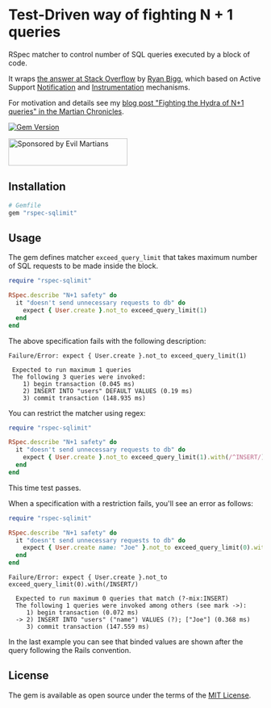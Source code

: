 # Test-Driven way of fighting N + 1 queries

RSpec matcher to control number of SQL queries executed by a block of code.

It wraps [the answer at Stack Overflow][stack-answer] by [Ryan Bigg][ryan-bigg], which based on Active Support [Notification][notification] and [Instrumentation][instrumentation] mechanisms.

For motivation and details see my [blog post "Fighting the Hydra of N+1 queries" in the Martian Chronicles][hydra].

[![Gem Version][gem-badger]][gem]

<a href="https://evilmartians.com/">
<img src="https://evilmartians.com/badges/sponsored-by-evil-martians.svg" alt="Sponsored by Evil Martians" width="236" height="54"></a>

## Installation

```ruby
# Gemfile
gem "rspec-sqlimit"
```

## Usage

The gem defines matcher `exceed_query_limit` that takes maximum number of SQL requests to be made inside the block.

```ruby
require "rspec-sqlimit"

RSpec.describe "N+1 safety" do
  it "doesn't send unnecessary requests to db" do
    expect { User.create }.not_to exceed_query_limit(1)
  end
end
```

The above specification fails with the following description:

```
Failure/Error: expect { User.create }.not_to exceed_query_limit(1)

 Expected to run maximum 1 queries
 The following 3 queries were invoked:
    1) begin transaction (0.045 ms)
    2) INSERT INTO "users" DEFAULT VALUES (0.19 ms)
    3) commit transaction (148.935 ms)
```

You can restrict the matcher using regex:

```ruby
require "rspec-sqlimit"

RSpec.describe "N+1 safety" do
  it "doesn't send unnecessary requests to db" do
    expect { User.create }.not_to exceed_query_limit(1).with(/^INSERT/)
  end
end
```

This time test passes.

When a specification with a restriction fails, you'll see an error as follows:

```ruby
require "rspec-sqlimit"

RSpec.describe "N+1 safety" do
  it "doesn't send unnecessary requests to db" do
    expect { User.create name: "Joe" }.not_to exceed_query_limit(0).with(/^INSERT/)
  end
end
```

```
Failure/Error: expect { User.create }.not_to exceed_query_limit(0).with(/INSERT/)

  Expected to run maximum 0 queries that match (?-mix:INSERT)
  The following 1 queries were invoked among others (see mark ->):
     1) begin transaction (0.072 ms)
  -> 2) INSERT INTO "users" ("name") VALUES (?); ["Joe"] (0.368 ms)
     3) commit transaction (147.559 ms)
```

In the last example you can see that binded values are shown after the query following the Rails convention.

## License

The gem is available as open source under the terms of the [MIT License](http://opensource.org/licenses/MIT).

[gem-badger]: https://img.shields.io/gem/v/rspec-sqlimit.svg?style=flat
[gem]: https://rubygems.org/gems/rspec-sqlimit
[stack-answer]: http://stackoverflow.com/a/5492207/1869912
[ryan-bigg]: http://ryanbigg.com/
[notification]: http://api.rubyonrails.org/classes/ActiveSupport/Notifications.html
[instrumentation]: http://guides.rubyonrails.org/active_support_instrumentation.html
[hook]: http://guides.rubyonrails.org/active_support_instrumentation.html#sql-active-record
[hydra]: https://evilmartians.com/chronicles/fighting-the-hydra-of-n-plus-one-queries
